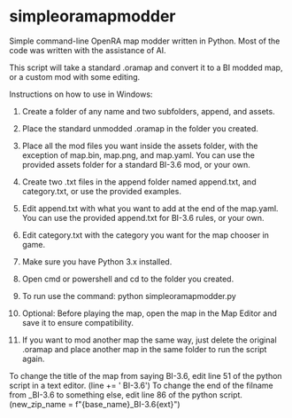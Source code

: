 # simpleoramapmodder
Simple command-line OpenRA map modder written in Python.
Most of the code was written with the assistance of AI.

This script will take a standard .oramap and convert it to a BI modded map, or a custom mod with some editing.

Instructions on how to use in Windows:

1. Create a folder of any name and two subfolders, append, and assets.
2. Place the standard unmodded .oramap in the folder you created.
3. Place all the mod files you want inside the assets folder, with the exception of map.bin, map.png, and map.yaml. You can use the provided assets folder for a standard BI-3.6 mod, or your own.
4. Create two .txt files in the append folder named append.txt, and category.txt, or use the provided examples.
5. Edit append.txt with what you want to add at the end of the map.yaml. You can use the provided append.txt for BI-3.6 rules, or your own.
6. Edit category.txt with the category you want for the map chooser in game.
7. Make sure you have Python 3.x installed.
8. Open cmd or powershell and cd to the folder you created.
9. To run use the command: python simpleoramapmodder.py

10. Optional: Before playing the map, open the map in the Map Editor and save it to ensure compatibility.
11. If you want to mod another map the same way, just delete the original .oramap and place another map in the same folder to run the script again.

To change the title of the map from saying BI-3.6, edit line 51 of the python script in a text editor. (line += ' BI-3.6')
To change the end of the filname from _BI-3.6 to something else, edit line 86 of the python script. (new_zip_name = f"{base_name}_BI-3.6{ext}")

